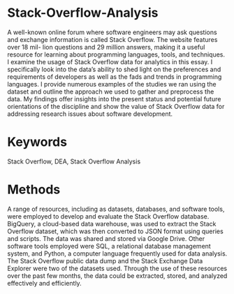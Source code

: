 # Stack-Overflow-Analysis

A well-known online forum where software engineers may ask questions and
exchange information is called Stack Overflow. The website features over 18 mil-
lion questions and 29 million answers, making it a useful resource for learning
about programming languages, tools, and techniques. I examine the usage of
Stack Overflow data for analytics in this essay. I specifically look into the data’s
ability to shed light on the preferences and requirements of developers as well
as the fads and trends in programming languages. I provide numerous examples
of the studies we ran using the dataset and outline the approach we used to
gather and preprocess the data. My findings offer insights into the present status
and potential future orientations of the discipline and show the value of Stack
Overflow data for addressing research issues about software development.

# Keywords 
Stack Overflow, DEA, Stack Overflow Analysis

# Methods
A range of resources, including as datasets, databases, and software tools, were employed to develop and evaluate the Stack Overflow database. BigQuery, a cloud-based data warehouse, was used to extract the Stack Overflow dataset, which was then converted to JSON format using queries and scripts. The data was shared and stored via Google Drive. Other software tools employed were SQL, a relational database management system, and Python, a computer language frequently used for data analysis. The Stack Overflow public data dump and the Stack Exchange Data Explorer were two of the datasets used. Through the use of these resources over the past few months, the data could be extracted, stored, and analyzed effectively and efficiently.

# 
